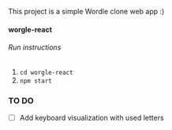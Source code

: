 This project is a simple Wordle clone web app :)

#### worgle-react
###### Run instructions
1. `cd worgle-react`
2. `npm start`

### TO DO
- [ ] Add keyboard visualization with used letters
